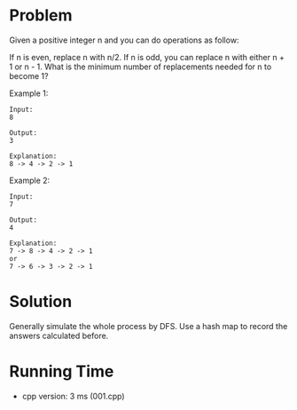 # Problem

Given a positive integer n and you can do operations as follow:

If n is even, replace n with n/2.
If n is odd, you can replace n with either n + 1 or n - 1.
What is the minimum number of replacements needed for n to become 1?

Example 1:

```
Input:
8

Output:
3

Explanation:
8 -> 4 -> 2 -> 1
```
Example 2:

```
Input:
7

Output:
4

Explanation:
7 -> 8 -> 4 -> 2 -> 1
or
7 -> 6 -> 3 -> 2 -> 1
```

# Solution

Generally simulate the whole process by DFS. Use a hash map to record the answers calculated before.

# Running Time

- cpp version: 3 ms (001.cpp)
